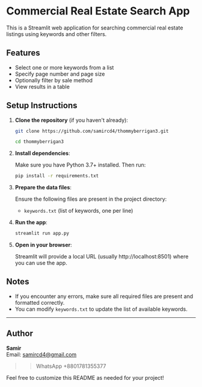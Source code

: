 # Commercial Real Estate Search App

This is a Streamlit web application for searching commercial real estate listings using keywords and other filters.

## Features

- Select one or more keywords from a list
- Specify page number and page size
- Optionally filter by sale method
- View results in a table

## Setup Instructions

1. **Clone the repository** (if you haven't already):

   ```bash
   git clone https://github.com/samircd4/thommyberrigan3.git

   cd thommyberrigan3
   ```

2. **Install dependencies**:

   Make sure you have Python 3.7+ installed. Then run:

   ```bash
   pip install -r requirements.txt
   ```

3. **Prepare the data files**:

   Ensure the following files are present in the project directory:

   - `keywords.txt` (list of keywords, one per line)

4. **Run the app**:

   ```bash
   streamlit run app.py
   ```

5. **Open in your browser**:

   Streamlit will provide a local URL (usually http://localhost:8501) where you can use the app.

## Notes

- If you encounter any errors, make sure all required files are present and formatted correctly.
- You can modify `keywords.txt` to update the list of available keywords.

---

## Author

**Samir**  
Email: [samircd4@gmail.com](mailto:samircd4@gmail.com)
>
>> WhatsApp +8801781355377

Feel free to customize this README as needed for your project!
